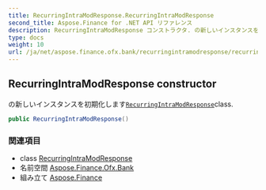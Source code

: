 ```yaml
---
title: RecurringIntraModResponse.RecurringIntraModResponse
second_title: Aspose.Finance for .NET API リファレンス
description: RecurringIntraModResponse コンストラクタ. の新しいインスタンスを初期化しますRecurringIntraModResponseclass.
type: docs
weight: 10
url: /ja/net/aspose.finance.ofx.bank/recurringintramodresponse/recurringintramodresponse/
---
```

## RecurringIntraModResponse constructor

の新しいインスタンスを初期化します[`RecurringIntraModResponse`](../)class.

```csharp
public RecurringIntraModResponse()
```

### 関連項目

* class [RecurringIntraModResponse](../)
* 名前空間 [Aspose.Finance.Ofx.Bank](../../recurringintramodresponse/)
* 組み立て [Aspose.Finance](../../../)


